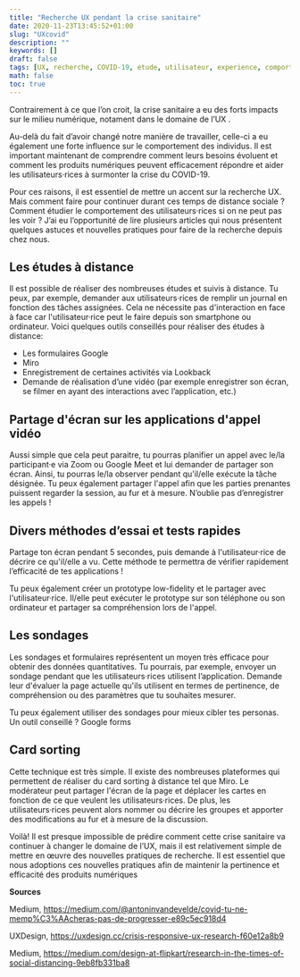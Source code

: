 ```yaml
---
title: "Recherche UX pendant la crise sanitaire"
date: 2020-11-23T13:45:52+01:00
slug: "UXcovid"
description: ""
keywords: []
draft: false
tags: [UX, recherche, COVID-19, etude, utilisateur, experience, comportement, test, mesurer, digital, application,technique, medium, uxdesign, distance sociale, asctuces, pratiques, Miro, Googleforms, interaction]
math: false
toc: true
---
```


Contrairement à ce que l’on croit, la crise sanitaire a eu des forts impacts sur le milieu numérique, notament dans le domaine de l’UX .

Au-delà du fait d’avoir changé notre manière de travailler, celle-ci a eu également une forte influence sur le comportement des individus. Il est important maintenant de comprendre comment leurs besoins évoluent et comment les produits numériques peuvent efficacement répondre et aider les utilisateurs·rices à surmonter la crise du COVID-19. 

Pour ces raisons, il est essentiel de mettre un accent sur la recherche UX.  Mais comment faire pour continuer durant ces temps de distance sociale ? Comment étudier le comportement des utilisateurs·rices si on ne peut pas les voir ? J’ai eu l’opportunité de lire plusieurs articles qui nous présentent quelques astuces et nouvelles pratiques pour faire de la recherche depuis chez nous. 

## **Les études à distance**

Il est possible de réaliser des nombreuses études et suivis à distance. Tu peux, par exemple, demander aux utilisateurs·rices de remplir un journal en fonction des tâches assignées. Cela ne nécessite pas d'interaction en face à face car l'utilisateur·rice peut le faire depuis son smartphone ou ordinateur. 
Voici quelques outils conseillés pour réaliser des études à distance: 
- Les formulaires Google
- Miro 
- Enregistrement de certaines activités via Lookback 
- Demande de réalisation d’une vidéo (par exemple enregistrer son écran, se filmer en ayant des interactions avec l’application, etc.)


## **Partage d'écran sur les applications d'appel vidéo**

Aussi simple que cela peut paraitre, tu pourras planifier un appel avec le/la participant·e via Zoom ou Google Meet et lui demander de partager son écran. Ainsi, tu pourras le/la observer pendant qu'il/elle exécute la tâche désignée. Tu peux également partager l'appel afin que les parties prenantes puissent regarder la session, au fur et à mesure. N’oublie pas d’enregistrer les appels !

## **Divers méthodes d’essai et tests rapides** 

Partage ton écran pendant 5 secondes, puis demande à l'utilisateur·rice de décrire ce qu'il/elle a vu. Cette méthode te permettra de vérifier rapidement l’efficacité de tes applications !

Tu peux également créer un prototype low-fidelity et le partager avec l'utilisateur·rice.  Il/elle peut exécuter le prototype sur son téléphone ou son ordinateur et partager sa compréhension lors de l'appel.

## **Les sondages** 

Les sondages et formulaires représentent un moyen très efficace pour obtenir des données quantitatives. Tu pourrais, par exemple, envoyer un sondage pendant que les utilisateurs·rices utilisent l’application. Demande leur d'évaluer la page actuelle qu'ils utilisent en termes de pertinence, de compréhension ou des paramètres que tu souhaites mesurer. 

Tu peux également utiliser des sondages pour mieux cibler tes personas. Un outil conseillé ? Google forms


## **Card sorting**

Cette technique est très simple. Il existe des nombreuses plateformes qui permettent de réaliser du card sorting à distance tel que Miro. Le modérateur peut partager l'écran de la page et déplacer les cartes en fonction de ce que veulent les utilisateurs·rices. De plus, les utilisateurs·rices peuvent alors nommer ou décrire les groupes et apporter des modifications au fur et à mesure de la discussion. 

Voilà!
Il est presque impossible de prédire comment cette crise sanitaire va continuer à changer le domaine de l’UX, mais il est relativement simple de mettre en œuvre des nouvelles pratiques de recherche. Il est essentiel que nous adoptions ces nouvelles pratiques afin de maintenir la pertinence et efficacité des produits numériques



**Sources**
 
Medium, https://medium.com/@antoninvandevelde/covid-tu-ne-memp%C3%AAcheras-pas-de-progresser-e89c5ec918d4

UXDesign, https://uxdesign.cc/crisis-responsive-ux-research-f60e12a8b9

Medium, https://medium.com/design-at-flipkart/research-in-the-times-of-social-distancing-9eb8fb331ba8
